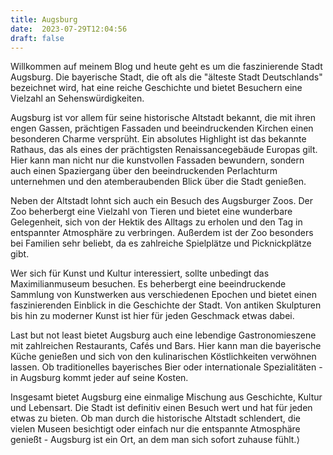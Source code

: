 ```yaml
---
title: Augsburg
date:  2023-07-29T12:04:56
draft: false
---
```


Willkommen auf meinem Blog und heute geht es um die faszinierende Stadt Augsburg. Die bayerische Stadt, die oft als die "älteste Stadt Deutschlands" bezeichnet wird, hat eine reiche Geschichte und bietet Besuchern eine Vielzahl an Sehenswürdigkeiten.

Augsburg ist vor allem für seine historische Altstadt bekannt, die mit ihren engen Gassen, prächtigen Fassaden und beeindruckenden Kirchen einen besonderen Charme versprüht. Ein absolutes Highlight ist das bekannte Rathaus, das als eines der prächtigsten Renaissancegebäude Europas gilt. Hier kann man nicht nur die kunstvollen Fassaden bewundern, sondern auch einen Spaziergang über den beeindruckenden Perlachturm unternehmen und den atemberaubenden Blick über die Stadt genießen.

Neben der Altstadt lohnt sich auch ein Besuch des Augsburger Zoos. Der Zoo beherbergt eine Vielzahl von Tieren und bietet eine wunderbare Gelegenheit, sich von der Hektik des Alltags zu erholen und den Tag in entspannter Atmosphäre zu verbringen. Außerdem ist der Zoo besonders bei Familien sehr beliebt, da es zahlreiche Spielplätze und Picknickplätze gibt.

Wer sich für Kunst und Kultur interessiert, sollte unbedingt das Maximilianmuseum besuchen. Es beherbergt eine beeindruckende Sammlung von Kunstwerken aus verschiedenen Epochen und bietet einen faszinierenden Einblick in die Geschichte der Stadt. Von antiken Skulpturen bis hin zu moderner Kunst ist hier für jeden Geschmack etwas dabei.

Last but not least bietet Augsburg auch eine lebendige Gastronomieszene mit zahlreichen Restaurants, Cafés und Bars. Hier kann man die bayerische Küche genießen und sich von den kulinarischen Köstlichkeiten verwöhnen lassen. Ob traditionelles bayerisches Bier oder internationale Spezialitäten - in Augsburg kommt jeder auf seine Kosten.

Insgesamt bietet Augsburg eine einmalige Mischung aus Geschichte, Kultur und Lebensart. Die Stadt ist definitiv einen Besuch wert und hat für jeden etwas zu bieten. Ob man durch die historische Altstadt schlendert, die vielen Museen besichtigt oder einfach nur die entspannte Atmosphäre genießt - Augsburg ist ein Ort, an dem man sich sofort zuhause fühlt.⟩